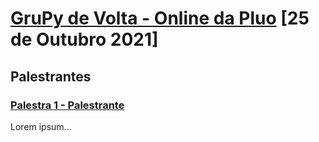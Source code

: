# [GruPy de Volta - Online da Pluo][0] [25 de Outubro 2021]

## Palestrantes

### [Palestra 1 - Palestrante][1]

Lorem ipsum...



[0]: https://www.meetup.com/pt-BR/Grupy-SP/events/281661823/?isFirstPublish=true
[1]: https://pluo.jobs